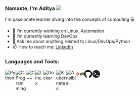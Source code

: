 ### Namaste, I'm Aditya <img src="https://media.giphy.com/media/hvRJCLFzcasrR4ia7z/giphy.gif" width="25px">

I'm passionate learner diving into the concepts of computing 💻

- 🔭 I’m currently working on Linux, Automation    
- 🌱 I’m currently learning DevOps  
- 💬 Ask me about anything related to Linux/DevOps/Python  
- 📫 How to reach me: [LinkedIn](https://www.linkedin.com/in/raj-aditya/)  

### Languages and Tools:

<img align="left" alt="Python" width="34px" src="https://banner2.cleanpng.com/20180412/kye/kisspng-python-programming-language-computer-programming-language-5acfdc3636bac7.8891188615235717662242.jpg" />
<img align="left" alt="C Programming" width="35px" src="https://www.clipartmax.com/png/middle/351-3515666_c-language-global-or-external-variables-with-examples-c-programming-logo.png" />
<img align="left" alt="C++" width="28px" src="https://upload.wikimedia.org/wikipedia/commons/1/18/ISO_C%2B%2B_Logo.svg" />
<img align="left" alt="Linux" width="26px" src="https://freepngimg.com/thumb/penguin/75902-tux-kernel-racer-penguins-linux-penguin.png" />
<img align="left" alt="Docker" width="42px" src="https://www.docker.com/sites/default/files/d8/2019-07/Moby-logo.png" />
<img align="left" alt="Kubernetes" width="32px" src="https://kubernetes.io/images/favicon.png" />
<img align="left" alt="Ansible" width="32px" src="https://banner2.cleanpng.com/20180413/oyw/kisspng-ansible-g2-technology-group-red-hat-organization-c-magic-circle-5ad07018670321.713204611523609624422.jpg" />
<img align="left" alt="Git" width="26px" src="https://raw.githubusercontent.com/github/explore/80688e429a7d4ef2fca1e82350fe8e3517d3494d/topics/git/git.png" />
<img align="left" alt="GitHub" width="26px" src="https://raw.githubusercontent.com/github/explore/78df643247d429f6cc873026c0622819ad797942/topics/github/github.png" />
<img align="left" alt="Terminal" width="26px" src="https://raw.githubusercontent.com/github/explore/80688e429a7d4ef2fca1e82350fe8e3517d3494d/topics/terminal/terminal.png" />
